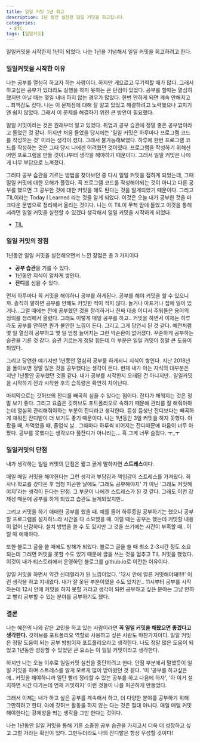 ```yaml
---
title: 일일 커밋 1년 회고
description: 1년 동안 실천한 일일 커밋을 회고합니다.
categories:
 - ETC
tags: [일일커밋]
---
```


일일커밋을 시작한지 1년이 되었다. 나는 1년을 기념해서 일일 커밋을 회고하려고 한다.

### 일일커밋을 시작한 이유

나는 공부를 열심히 하고자 하는 사람이다. 하지만 게으르고 무기력할 때가 많다. 그래서 하고싶은 공부가 있더라도 실행을 하지 못하는 큰 단점이 있었다. 공부를 할때는 열심히 했지만 아닐 때는 몇일 내내 하지 않는 경우가 많았다. 한번 안하게 되면 계속 안해지고 .. 죄책감도 컸다. 나는 이 문제점에 대해 잘 알고 있었고 해결하려고 노력했으나 고치기엔 쉽지 않았다. 그래서 이 문제를 해결하기 위한 큰 방안이 필요했다.

일일 커밋이라는 것은 원래부터 알고 있었다. 취업과 공부 습관에 정말 좋은 공부법이라고 들었던 것 같다. 하지만 처음 들었을 당시에는 '일일 커밋은 하루마다 프로그램 코드를 작성하는 것' 이라는 생각이 컸다. 그래서 불가능해보였다. 하루에 한번 프로그램 코드를 작성하는 것은 그때 당시 나에겐 어려웠던 것이였다. 프로그램을 작성하기 위해선 어떤 프로그램을 만들 것이냐부터 생각을 해야하기 때문이다. 그래서 일일 커밋은 나에게 너무 부담으로 느껴졌다.

그러다 공부 습관을 기르는 방법을 찾아보던 중 다시 일일 커밋을 접하게 되었는데, 그때 일일 커밋에 대한 오해가 풀렸다. 꼭 프로그램 코드를 작성해야되는 것이 아니고 다른 공부를 했으면 그 공부한 것에 대한 커밋을 해도 된다는 것을 알게되었기 때문이다. 그리고 TIL이라는 Today I Learned 라는 것을 알게 되었다. 이것은 오늘 내가 공부한 것을 마크다운 문법으로 정리해서 올리는 것이다. 나는 이 TIL이 무척 맘에 들었고 이것을 통해서라면 일일 커밋을 실천할 수 있겠다 생각해서 일일 커밋을 시작하게 되었다. 

- [TIL](https://github.com/lowelllll/TIL)

### 일일 커밋의 장점

1년동안 일일 커밋을 실천해오면서 느낀 장점은 총 3 가지이다

- **공부 습관**을 기를 수 있다.
- 1년동안 지식이 알차게 쌓인다.
- **잔디**를 심을 수 있다.

먼저 하루마다 꼭 커밋을 해야하니 공부를 하게된다. 공부를 해야 커밋을 할 수 있으니까. 솔직히 말하면 공부를 안해도 커밋한 적이 적지 않다. 놀거나 아프거나 집에 일이 있거나.. 그럴 때에는 전에 공부했던 것을 정리하거나 진짜 대충 어디서 주워들은 용어의 정의를 정리해서 올렸다. 그래도 이렇게 매일 공부를 하고.. 커밋을 하면서 이제는 하루라도 공부를 안하면 뭔가 불안한 느낌이 든다. 그리고 그게 당연시 된 것 같다. 예전처럼 몇 일 열심히 공부하고 몇 일 엄청 늘어지는 그런 악순환이 없어졌다. 꾸준하게 공부하는 습관을 기른 것 같다. 습관 기르는게 정말 힘든데 이 부분은 일일 커밋이 정말 큰 도움이 되었다.

그리고 당연한 얘기지만 1년동안 열심히 공부를 하게되니 지식이 쌓인다. 지난 2018년을 돌아보면 정말 많은 것을 공부했다는 생각이 든다. 현재 내가 아는 지식의 대부분은 지난 1년동안 공부했던 것들 같다. 내가 공부를 시작한지 오래된 건 아니지만.. 일일커밋을 시작하기 전과 시작한 후의 습득량은 확연히 차이난다.

마지막으로는 깃허브의 잔디를 빼곡히 심을 수 있다는 점이다. 잔디가 채워지는 것은 정말 보기 좋다. 그리고 요즘은 깃허브도 포트폴리오로 속하기 때문에 관리를 잘 해줘야하는데 열심히 관리해줘야하는 부분이 잔디라고 생각한다. 듬성 듬성난 잔디보다는 빼곡하게 채워진 잔디밭이 더 보기도 좋기 때문이다.  나는 1년동안 3일 커밋을 하지 못했다. 아팠을 때, 까먹었을 때, 졸업식 날.. 그때마다 하루씩 비어지는 잔디때문에 마음이 너무 아팠다. 공부를 못했다는 생각보다 풀잔디가 아니라는… 흑 그게 너무 슬펐다. ㅜ_ㅜ 

### 일일커밋의 단점

내가 생각하는 일일 커밋의 단점은 짧고 굵게 말하자면 **스트레스**이다. 

매일 매일 커밋을 해야한다는 그런 생각과 부담감과 책임감이 스트레스를 가져왔다. 회사나 학교를 갔다온 후 엄청 피곤한 날에도  '그래도 공부해야지' 가 아닌 '그래도 커밋해야지'라는 생각이 든다는 단점.  그 부분이 나에겐 스트레스가 된 것 같다. 그래도 이런 강제성 때문에 공부를 하게 되었고 습관도 늘게되었지만..

그리고 커밋을 하기 애매한 공부를 했을 때. 예를 들어 하루종일 공부하기는 했으나 공부할 프로그램을 설치하느라 시간을 다 소모했을 때. 이럴 때는 공부는 했는데 커밋할 내용이 없어 난감하다. 설치 방법을 쓸 수 도 있지만 그 것을 쓰기에는 시간이 부족할 때.. 이럴 때 애매하다. 

또한 블로그 글을 쓸 때에도 방해가 되었다. 블로그 글을 쓸 때 최소 2-3시간 정도 소요되는데 그러면 커밋을 못할 수도 있기 때문에 글을 쓰는 것을 멈추고 TIL 커밋을 했었다. 이것이 내가 티스토리에서 운영하던 블로그를 github.io로 이전한 이유이다.

일일 커밋을 하면서 약간 신데렐라가 된 느낌이었다. '12시 안에 얼른 커밋해야돼!!!!' 이런 생각을 하고 지내왔다. 내가 잘 못된 부분이였을 수도 있지만.. 11시부터 공부를 시작하는데 12시 안에 커밋을 하지 못할 거라고 생각이 되면 공부하고 싶은 분야는 그냥 안하고 빨리 공부할 수 있는 분야를 공부하기도 했다. 

### 결론

나는 예전의 나와 같은 고민을 하고 있는 사람이라면 **꼭 일일 커밋을 해봤으면 좋겠다고 생각한다.** 깃허브를 포트폴리오 역할로 사용하고 싶은 사람도 마찬가지이다. 일일 커밋은 정말 도움이 되는 공부 방법이자 포트폴리오라고 생각한다. 나도 정말 많은 도움이 되었고 1년동안 성장할 수 있었던 큰 요소는 이 일일 커밋이라고 생각한다. 

하지만 나는 오늘 이후로 일일커밋 실천을 중단하려고 한다. 단점 부분에서 말했듯이 일일 커밋을 하며 스트레스를 알게 모르게 많이 받아왔던 것 같다. '이 '공부를 하고싶은에.. 커밋을 해야하니까 일단 빨리 정리할 수 있는 공부를 하고 다음에 하자', '아 이거 설치하면 시간 다가는데 언제 커밋하지' 이런 것들이 나를 피곤하게 만들었다. 

그래서 이제는 내가 하고 싶은 공부를 계속해서 하고, 더 다양한 분야를 공부하기 위해 그만하려고 한다. 아예 깃허브 활동을 하지 않는 다는 것은 절대 아니다. 매일 매일 커밋해야한다는 강제성을 띄는 생각을 그만 한다는 것이다. 

나는 1년동안 일일 커밋을 통해 기른 소중한 공부 습관을 가지고서 더욱 더 성장하고 싶고 그럴 거라는 확신이 있다. 그만두더라도 나의 잔디밭은 항상 무성할 것이다! 